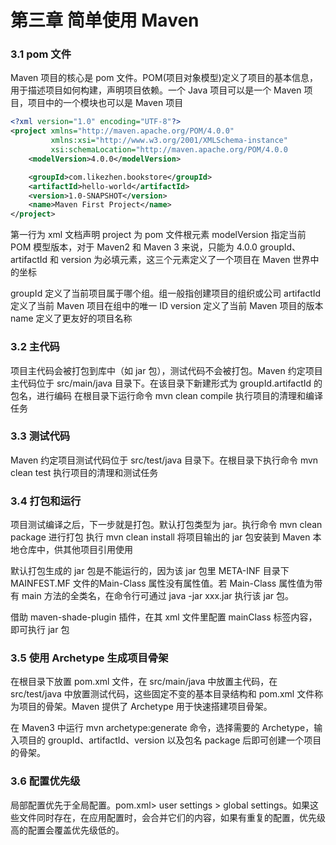 # 第三章 简单使用 Maven

### 3.1 pom 文件

Maven 项目的核心是 pom 文件。POM(项目对象模型)定义了项目的基本信息，用于描述项目如何构建，声明项目依赖。一个 Java 项目可以是一个 Maven 项目，项目中的一个模块也可以是 Maven 项目

```xml
<?xml version="1.0" encoding="UTF-8"?>
<project xmlns="http://maven.apache.org/POM/4.0.0"
         xmlns:xsi="http://www.w3.org/2001/XMLSchema-instance"
         xsi:schemaLocation="http://maven.apache.org/POM/4.0.0 			    http://maven.apache.org/xsd/maven-4.0.0.xsd">
    <modelVersion>4.0.0</modelVersion>

    <groupId>com.likezhen.bookstore</groupId>
    <artifactId>hello-world</artifactId>
    <version>1.0-SNAPSHOT</version>
    <name>Maven First Project</name>
</project>
```

第一行为 xml 文档声明
project 为 pom 文件根元素
modelVersion 指定当前 POM 模型版本，对于 Maven2 和 Maven 3 来说，只能为 4.0.0
groupId、artifactId 和 version 为必填元素，这三个元素定义了一个项目在 Maven 世界中的坐标

groupId 定义了当前项目属于哪个组。组一般指创建项目的组织或公司
artifactId 定义了当前 Maven 项目在组中的唯一 ID
version 定义了当前 Maven 项目的版本
name 定义了更友好的项目名称

### 3.2 主代码

项目主代码会被打包到库中（如 jar 包），测试代码不会被打包。Maven 约定项目主代码位于 src/main/java 目录下。在该目录下新建形式为 groupId.artifactId 的包名，进行编码
在根目录下运行命令 mvn clean compile 执行项目的清理和编译任务

### 3.3 测试代码

Maven 约定项目测试代码位于 src/test/java 目录下。在根目录下执行命令 mvn clean test 执行项目的清理和测试任务

### 3.4 打包和运行

项目测试编译之后，下一步就是打包。默认打包类型为 jar。执行命令 mvn clean package 进行打包
执行 mvn clean install 将项目输出的 jar 包安装到 Maven 本地仓库中，供其他项目引用使用

默认打包生成的 jar 包是不能运行的，因为该 jar 包里 META-INF 目录下 MAINFEST.MF 文件的Main-Class 属性没有属性值。若 Main-Class 属性值为带有 main 方法的全类名，在命令行可通过 java -jar xxx.jar 执行该 jar 包。

借助 maven-shade-plugin 插件，在其 xml 文件里配置 mainClass 标签内容，即可执行 jar 包

### 3.5 使用 Archetype 生成项目骨架

在根目录下放置 pom.xml 文件，在 src/main/java 中放置主代码，在 src/test/java 中放置测试代码，这些固定不变的基本目录结构和 pom.xml 文件称为项目的骨架。Maven 提供了 Archetype 用于快速搭建项目骨架。

在 Maven3 中运行 mvn archetype:generate 命令，选择需要的 Archetype，输入项目的 groupId、artifactId、version 以及包名 package 后即可创建一个项目的骨架。

### 3.6 配置优先级
局部配置优先于全局配置。pom.xml> user settings > global settings。如果这些文件同时存在，在应用配置时，会合并它们的内容，如果有重复的配置，优先级高的配置会覆盖优先级低的。



